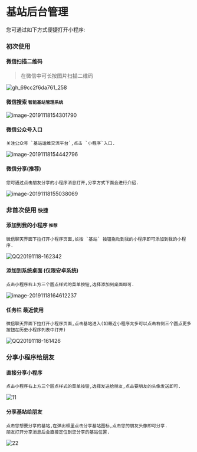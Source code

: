 # 基站后台管理

您可通过如下方式便捷打开小程序:



### 初次使用 

#### 微信扫描二维码

>  在微信中可长按图片扫描二维码

![gh_69cc2f6da761_258](https://tva1.sinaimg.cn/large/006y8mN6ly1g927uyvw95j3076076gmk.jpg)

#### 微信搜索 `智能基站管理系统`

![image-20191118154301790](https://tva1.sinaimg.cn/large/006y8mN6ly1g928kbokovj308n0f2jve.jpg)

#### 微信公众号入口

```
关注公众号 `基站运维交流平台`,点击 `小程序`入口.
```



![image-20191118154442796](https://tva1.sinaimg.cn/large/006y8mN6ly1g928m3c3tij308q0f8dge.jpg)

#### 微信分享(推荐)

```
您可通过点击朋友分享的小程序消息打开,分享方式下面会进行介绍.
```



![image-20191118155038069](https://tva1.sinaimg.cn/large/006y8mN6ly1g928s9chtej308p0f7gou.jpg)



### 非首次使用 `快捷`

#### 添加到我的小程序 `推荐`

```
微信聊天界面下拉打开小程序页面,长按 `基站` 按钮拖动到我的小程序即可添加到我的小程序.
```

![QQ20191118-162342](https://tva1.sinaimg.cn/large/006y8mN6ly1g929s0pl4hg306b0bnu12.gif)



#### 添加到系统桌面 (仅限安卓系统)

```
点击小程序右上方三个圆点样式的菜单按钮,选择添加到桌面即可.
```



![image-20191118164612237](https://tva1.sinaimg.cn/large/006y8mN6ly1g92ae20611j30bs0k977g.jpg)



#### 任务栏 最近使用

```
微信聊天界面下拉打开小程序页面,点击基站进入(如最近小程序太多可以点击右侧三个圆点更多按钮在历史小程序列表中打开)
```



![QQ20191118-161426](https://tva1.sinaimg.cn/large/006y8mN6ly1g929hh2g2kg306b0bn7wj.gif)



### 分享小程序给朋友

#### 直接分享小程序

```
点击小程序右上方三个圆点样式的菜单按钮,选择发送给朋友,点击要朋友的头像发送即可.
```



![11](https://tva1.sinaimg.cn/large/006y8mN6ly1g92alkl9adg306b0bn7wp.gif)

#### 分享基站给朋友

```
点击您想要分享的基站,在弹出框里点击分享基站图标,点击您的朋友头像即可分享.
朋友打开分享消息后会直接定位到您分享的基站位置.
```



![22](https://tva1.sinaimg.cn/large/006y8mN6ly1g92aphx8blg306b0bn1l6.gif)